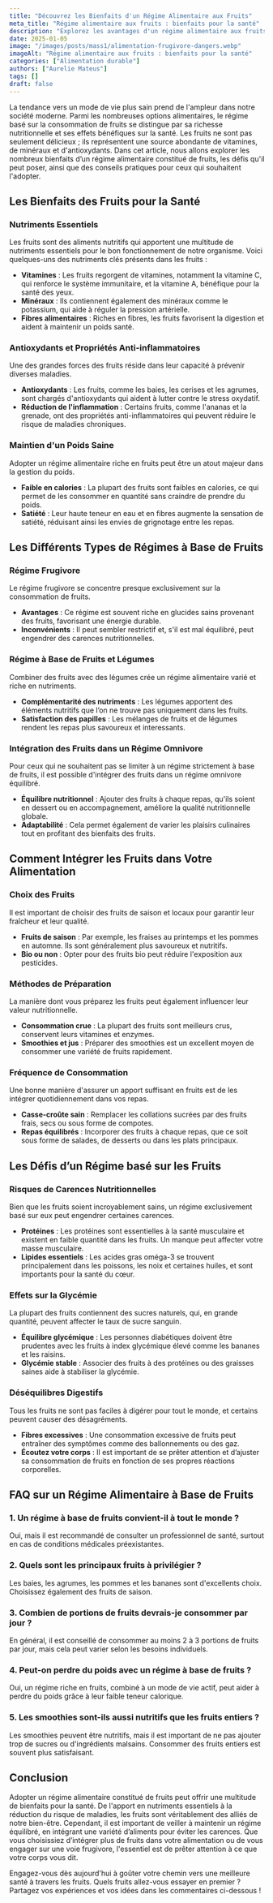 ```yaml
---
title: "Découvrez les Bienfaits d'un Régime Alimentaire aux Fruits"
meta_title: "Régime alimentaire aux fruits : bienfaits pour la santé"
description: "Explorez les avantages d'un régime alimentaire aux fruits, ses impacts sur la santé et des conseils pratiques pour l'adopter."
date: 2025-01-05
image: "/images/posts/mass1/alimentation-frugivore-dangers.webp"
imageAlt: "Régime alimentaire aux fruits : bienfaits pour la santé"
categories: ["Alimentation durable"]
authors: ["Aurelie Mateus"]
tags: []
draft: false
---
```


La tendance vers un mode de vie plus sain prend de l'ampleur dans notre société moderne. Parmi les nombreuses options alimentaires, le régime basé sur la consommation de fruits se distingue par sa richesse nutritionnelle et ses effets bénéfiques sur la santé. Les fruits ne sont pas seulement délicieux ; ils représentent une source abondante de vitamines, de minéraux et d'antioxydants. Dans cet article, nous allons explorer les nombreux bienfaits d’un régime alimentaire constitué de fruits, les défis qu'il peut poser, ainsi que des conseils pratiques pour ceux qui souhaitent l'adopter.

## Les Bienfaits des Fruits pour la Santé

### Nutriments Essentiels

Les fruits sont des aliments nutritifs qui apportent une multitude de nutriments essentiels pour le bon fonctionnement de notre organisme. Voici quelques-uns des nutriments clés présents dans les fruits :

- **Vitamines** : Les fruits regorgent de vitamines, notamment la vitamine C, qui renforce le système immunitaire, et la vitamine A, bénéfique pour la santé des yeux.
- **Minéraux** : Ils contiennent également des minéraux comme le potassium, qui aide à réguler la pression artérielle.
- **Fibres alimentaires** : Riches en fibres, les fruits favorisent la digestion et aident à maintenir un poids santé.

### Antioxydants et Propriétés Anti-inflammatoires

Une des grandes forces des fruits réside dans leur capacité à prévenir diverses maladies.

- **Antioxydants** : Les fruits, comme les baies, les cerises et les agrumes, sont chargés d'antioxydants qui aident à lutter contre le stress oxydatif.
- **Réduction de l'inflammation** : Certains fruits, comme l'ananas et la grenade, ont des propriétés anti-inflammatoires qui peuvent réduire le risque de maladies chroniques.

### Maintien d'un Poids Saine

Adopter un régime alimentaire riche en fruits peut être un atout majeur dans la gestion du poids.

- **Faible en calories** : La plupart des fruits sont faibles en calories, ce qui permet de les consommer en quantité sans craindre de prendre du poids.
- **Satiété** : Leur haute teneur en eau et en fibres augmente la sensation de satiété, réduisant ainsi les envies de grignotage entre les repas.

## Les Différents Types de Régimes à Base de Fruits

### Régime Frugivore

Le régime frugivore se concentre presque exclusivement sur la consommation de fruits.

- **Avantages** : Ce régime est souvent riche en glucides sains provenant des fruits, favorisant une énergie durable.
- **Inconvénients** : Il peut sembler restrictif et, s'il est mal équilibré, peut engendrer des carences nutritionnelles.

### Régime à Base de Fruits et Légumes

Combiner des fruits avec des légumes crée un régime alimentaire varié et riche en nutriments.

- **Complémentarité des nutriments** : Les légumes apportent des éléments nutritifs que l’on ne trouve pas uniquement dans les fruits.
- **Satisfaction des papilles** : Les mélanges de fruits et de légumes rendent les repas plus savoureux et interessants.

### Intégration des Fruits dans un Régime Omnivore

Pour ceux qui ne souhaitent pas se limiter à un régime strictement à base de fruits, il est possible d'intégrer des fruits dans un régime omnivore équilibré.

- **Équilibre nutritionnel** : Ajouter des fruits à chaque repas, qu'ils soient en dessert ou en accompagnement, améliore la qualité nutritionnelle globale.
- **Adaptabilité** : Cela permet également de varier les plaisirs culinaires tout en profitant des bienfaits des fruits.

## Comment Intégrer les Fruits dans Votre Alimentation

### Choix des Fruits

Il est important de choisir des fruits de saison et locaux pour garantir leur fraîcheur et leur qualité.

- **Fruits de saison** : Par exemple, les fraises au printemps et les pommes en automne. Ils sont généralement plus savoureux et nutritifs.
- **Bio ou non** : Opter pour des fruits bio peut réduire l'exposition aux pesticides.

### Méthodes de Préparation

La manière dont vous préparez les fruits peut également influencer leur valeur nutritionnelle.

- **Consommation crue** : La plupart des fruits sont meilleurs crus, conservent leurs vitamines et enzymes.
- **Smoothies et jus** : Préparer des smoothies est un excellent moyen de consommer une variété de fruits rapidement.

### Fréquence de Consommation

Une bonne manière d'assurer un apport suffisant en fruits est de les intégrer quotidiennement dans vos repas.

- **Casse-croûte sain** : Remplacer les collations sucrées par des fruits frais, secs ou sous forme de compotes.
- **Repas équilibrés** : Incorporer des fruits à chaque repas, que ce soit sous forme de salades, de desserts ou dans les plats principaux.

## Les Défis d’un Régime basé sur les Fruits

### Risques de Carences Nutritionnelles

Bien que les fruits soient incroyablement sains, un régime exclusivement basé sur eux peut engendrer certaines carences.

- **Protéines** : Les protéines sont essentielles à la santé musculaire et existent en faible quantité dans les fruits. Un manque peut affecter votre masse musculaire.
- **Lipides essentiels** : Les acides gras oméga-3 se trouvent principalement dans les poissons, les noix et certaines huiles, et sont importants pour la santé du cœur.

### Effets sur la Glycémie

La plupart des fruits contiennent des sucres naturels, qui, en grande quantité, peuvent affecter le taux de sucre sanguin.

- **Équilibre glycémique** : Les personnes diabétiques doivent être prudentes avec les fruits à index glycémique élevé comme les bananes et les raisins.
- **Glycémie stable** : Associer des fruits à des protéines ou des graisses saines aide à stabiliser la glycémie.

### Déséquilibres Digestifs

Tous les fruits ne sont pas faciles à digérer pour tout le monde, et certains peuvent causer des désagréments.

- **Fibres excessives** : Une consommation excessive de fruits peut entraîner des symptômes comme des ballonnements ou des gaz.
- **Écoutez votre corps** : Il est important de se prêter attention et d’ajuster sa consommation de fruits en fonction de ses propres réactions corporelles.

## FAQ sur un Régime Alimentaire à Base de Fruits

### 1. Un régime à base de fruits convient-il à tout le monde ?
Oui, mais il est recommandé de consulter un professionnel de santé, surtout en cas de conditions médicales préexistantes.

### 2. Quels sont les principaux fruits à privilégier ?
Les baies, les agrumes, les pommes et les bananes sont d'excellents choix. Choisissez également des fruits de saison.

### 3. Combien de portions de fruits devrais-je consommer par jour ?
En général, il est conseillé de consommer au moins 2 à 3 portions de fruits par jour, mais cela peut varier selon les besoins individuels.

### 4. Peut-on perdre du poids avec un régime à base de fruits ?
Oui, un régime riche en fruits, combiné à un mode de vie actif, peut aider à perdre du poids grâce à leur faible teneur calorique.

### 5. Les smoothies sont-ils aussi nutritifs que les fruits entiers ?
Les smoothies peuvent être nutritifs, mais il est important de ne pas ajouter trop de sucres ou d'ingrédients malsains. Consommer des fruits entiers est souvent plus satisfaisant.

## Conclusion

Adopter un régime alimentaire constitué de fruits peut offrir une multitude de bienfaits pour la santé. De l'apport en nutriments essentiels à la réduction du risque de maladies, les fruits sont véritablement des alliés de notre bien-être. Cependant, il est important de veiller à maintenir un régime équilibré, en intégrant une variété d’aliments pour éviter les carences. Que vous choisissiez d’intégrer plus de fruits dans votre alimentation ou de vous engager sur une voie frugivore, l'essentiel est de prêter attention à ce que votre corps vous dit.

Engagez-vous dès aujourd'hui à goûter votre chemin vers une meilleure santé à travers les fruits. Quels fruits allez-vous essayer en premier ? Partagez vos expériences et vos idées dans les commentaires ci-dessous !

